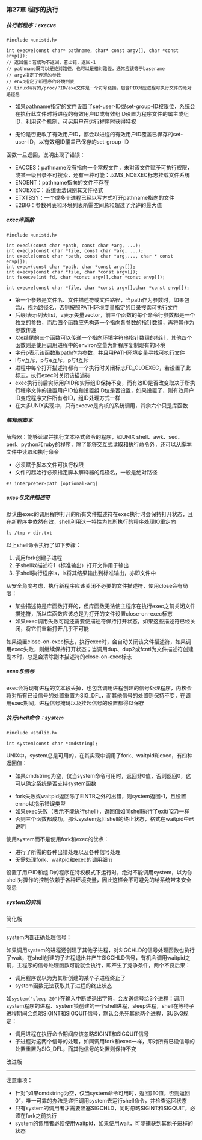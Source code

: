 ### 第27章 程序的执行

##### 执行新程序：execve

```
#include <unistd.h>

int execve(const char* pathname, char* const argv[], char *const envp[]);
// 返回值：若成功不返回，若出错，返回-1
// pathname既可以是绝对路径，也可以是相对路径，通常应该等于basename
// argv指定了传递的参数
// envp指定了新程序的环境列表
// Linux特有的/proc/PID/exe文件是一个符号链接，包含PID对应进程可执行文件的绝对路径名
```

* 如果pathname指定的文件设置了set-user-ID或set-group-ID权限位，系统会在执行此文件时将进程的有效用户ID或有效组ID设置为程序文件的属主或组ID，利用这个机制，可另用户在运行程序时获得特权

* 无论是否更改了有效用户ID，都会以进程的有效用户ID覆盖已保存的set-user-ID，以有效组ID覆盖已保存的set-group-ID

函数一旦返回，说明出现了错误：

* EACCES：pathname没有指向一个常规文件，未对该文件赋予可执行权限，或某一级目录不可搜索，还有一种可能：以MS_NOEXEC标志挂载文件系统
* ENOENT：pathname指向的文件不存在
* ENOEXEC：系统无法识别其文件格式
* ETXTBSY：一个或多个进程已经以写方式打开pathname指向的文件
* E2BIG：参数列表和环境列表所需空间总和超过了允许的最大值

##### exec库函数

```
#include <unistd.h>

int execl(const char *path, const char *arg, ...);
int execlp(const char *file, const char *arg, ...);
int execle(const char *path, const char *arg,..., char * const envp[]);
int execv(const char *path, char *const argv[]);
int execvp(const char *file, char *const argv[]);
int fexecve(int fd, char *const argv[],char *const envp[]);

int execve(const char *file, char *const argv[],char *const envp[]);
```

- 第一个参数是文件名、文件描述符或文件路径，当path作为参数时，如果包含/，视为路径名，否则按照PATH环境变量指定的目录搜索可执行文件
- 后缀l表示列表list，v表示矢量vector，前三个函数的每个命令行参数都是一个独立的参数，而后四个函数应先构造一个指向各参数的指针数组，再将其作为参数传递
- 以e结尾的三个函数可以传递一个指向环境字符串指针数组的指针，其他四个函数则是使用调用进程中的environ变量为新程序复制现有的环境
- 字母p表示该函数取path作为参数，并且用PATH环境变量寻找可执行文件
- l与v互斥，p与e互斥，p与f互斥
- 进程中每个打开描述符都有一个执行时关闭标志FD_CLOEXEC，若设置了此标志，执行exec时关闭该描述符
- exec执行前后实际用户ID和实际组ID保持不变，而有效ID是否改变取决于所执行程序文件的设置用户ID位和设置组ID位是否设置，如果设置了，则有效用户ID变成程序文件所有者ID，组ID处理方式一样
- 在大多UNIX实现中，只有execve是内核的系统调用，其余六个只是库函数

##### 解释器脚本

解释器：能够读取并执行文本格式命令的程序，如UNIX shell、awk、sed、perl、python和ruby的程序，除了能够交互式读取和执行命令外，还可以从脚本文件中读取和执行命令

* 必须赋予脚本文件可执行权限
* 文件的起始行必须指定脚本解释器的路径名，一般是绝对路径

```
#! interpreter-path [optional-arg]
```

##### exec与文件描述符

默认由exec的调用程序打开的所有文件描述符在exec执行时会保持打开状态，且在新程序中依然有效，shell利用这一特性为其所执行的程序处理IO重定向

```
ls /tmp > dir.txt
```

以上shell命令执行了如下步骤：

1. 调用fork创建子进程
2. 子shell以描述符1（标准输出）打开文件用于输出
3. 子shell执行程序ls，ls将其结果输出到标准输出，亦即文件中

从安全角度考虑，执行新程序应该关闭不必要的文件描述符，使用close会有局限：

* 某些描述符是库函数打开的，但库函数无法使主程序在执行exec之前关闭文件描述符，所以库函数应该总是为打开的文件设置close-on-exec标志
* 如果exec调用失败可能还需要使描述符保持打开状态，如果这些描述符已经关闭，将它们重新打开几乎不可能

如果设置close-on-exec标志，执行exec时，会自动关闭该文件描述符，如果调用exec失败，则继续保持打开状态；当调用dup、dup2或fcntl为文件描述符创建副本时，总是会清除副本描述符的close-on-exec标志

##### exec与信号

exec会将现有进程的文本段丢掉，也包含调用进程创建的信号处理程序，内核会将对所有已设信号的处置重置为SIG_DFL，而其他信号的处置则保持不变，在调用exec期间，进程信号掩码以及挂起信号的设置都得以保存

##### 执行shell命令：system

```
#include <stdlib.h>

int system(const char *cmdstring);
```

UNIX中，system总是可用的，在其实现中调用了fork、waitpid和exec，有四种返回值：

* 如果cmdstring为空，仅当system命令可用时，返回非0值，否则返回0，这可以确定系统是否支持system函数

- fork失败或waitpid返回除了EINTR之外的出错，则system返回-1，且设置errno以指示错误类型
- 如果exec失败（表示不能执行shell），返回值如同shell执行了exit(127)一样
- 否则三个函数都成功，那么system返回shell的终止状态，格式在waitpid中已说明

使用system而不是使用fork和exec的优点：

* 进行了所需的各种出错处理以及各种信号处理
* 无需处理fork、waitpid和exec的调用细节

设置了用户ID和组ID的程序在特权模式下运行时，绝对不能调用system，以为你shell对操作的控制依赖于各种环境变量，因此这样会不可避免的给系统带来安全隐患

##### system的实现

简化版

------

system内部正确处理信号：

如果调用system的进程还创建了其他子进程，对SIGCHLD的信号处理函数也执行了wait，在shell创建的子进程退出并产生SIGCHLD信号，有机会调用waitpid之前，主程序的信号处理函数可能就会执行，即产生了竞争条件，两个不良后果：

* 调用程序误以为为其所创建的某个子进程终止了
* system函数无法获取其子进程的终止状态

如`system("sleep 20")`在输入中断或退出字符，会发送信号给3个进程：调用system程序的进程、system锁创建的一个shell进程，sleep进程，shell在等待子进程期间会忽略SIGINT和SIGQUIT信号，默认会杀死其他两个进程，SUSv3规定：

* 调用进程在执行命令期间应该忽略SIGINT和SIGQUIT信号
* 子进程对这两个信号的处理，如同调用fork和exec一样，即对所有已设信号的处置重置为SIG_DFL，而其他信号的处置则保持不变

改进版

---

注意事项：

* 针对”如果cmdstring为空，仅当system命令可用时，返回非0值，否则返回0“，唯一可靠的办法是递归调用system去运行shell命令，并检查返回状态
* 只有system的调用者才需要阻塞SIGCHLD，同时忽略SIGINT和SIGQUIT，必须在fork之前执行
* system的调用者必须使用waitpid，如果使用wait，可能捕获到其他子进程的状态

